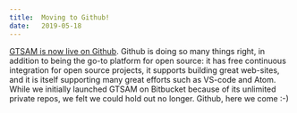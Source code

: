 ```yaml
---
title:  Moving to Github!
date:   2019-05-18
---
```


[GTSAM is now live on Github](https://github.com/borglab/gtsam). Github is doing so many things right, in addition to being the go-to platform for open source: it has free continuous integration for open source projects, it supports building great web-sites, and it is itself supporting many great efforts such as VS-code and Atom. While we initially launched GTSAM on Bitbucket because of its unlimited private repos, we felt we could hold out no longer. Github, here we come :-)